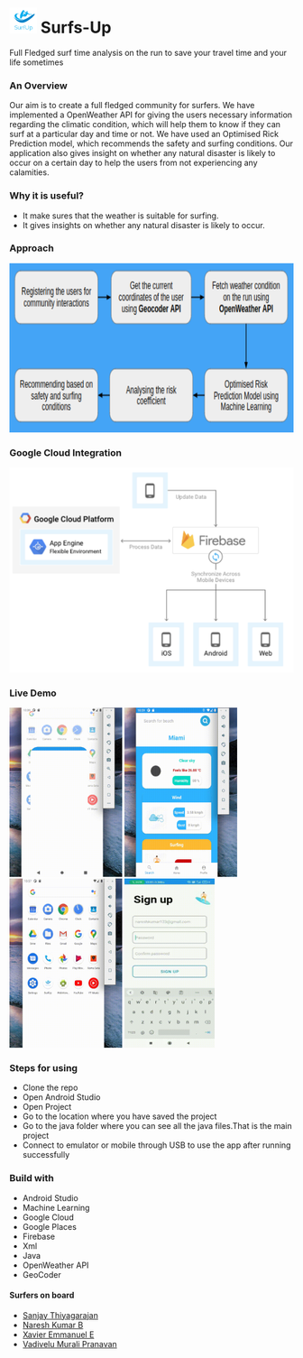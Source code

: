 # <img src = "https://github.com/TechieNK/Surfs-Up/blob/main/app/src/main/res/drawable/logo.png" height="45" weight="45"> Surfs-Up 

 Full Fledged surf time analysis on the run to save your travel time and your life sometimes


### An Overview 
<p> Our aim is to create a full fledged community for surfers. We have implemented a OpenWeather API for giving the users necessary information regarding the climatic condition, which will help them to know if they can surf at a particular day and time or not. We have used an Optimised Rick Prediction model, which recommends the safety and surfing conditions. Our application also gives insight on whether any natural disaster is likely to occur on a certain day to help the users from not experiencing any calamities.</p>

### Why it is useful?
<ul>
  <li> It make sures that the weather is suitable for surfing.</li>
  <li> It gives insights on whether any natural disaster is likely to occur.</li>
 </ul>
 
### Approach

<img src="https://github.com/TechieNK/Surfs-Up/blob/main/images/app1.png" height="300" width="800">

### Google Cloud Integration
 <center><img src="https://github.com/TechieNK/Surfs-Up/blob/main/images/gi.png"></center>
 
 ### Live Demo
 
 <img src="https://github.com/TechieNK/Surfs-Up/blob/main/images/3.gif" height="300" width="200">  <img src="https://github.com/TechieNK/Surfs-Up/blob/main/images/1.gif" height="300" width="200"> <img src="https://github.com/TechieNK/Surfs-Up/blob/main/images/2.gif" height="300" width="200"> <img src="https://github.com/TechieNK/Surfs-Up/blob/main/4.gif" height="300" width="160">
 
 ### Steps for using
 <ul>
 <li>Clone the repo</li>
 <li>Open Android Studio</li>
 <li>Open Project</li>
 <li>Go to the location where you have saved the project</li>
 <li>Go to the java folder where you can see all the java files.That is the main project</li>
 <li>Connect to emulator or mobile through USB to use the app after running successfully</li>
 </ul>
 
 ### Build with
 <ul>
 <li>Android Studio</li>
 <li>Machine Learning</li>
 <li>Google Cloud</li>
 <li>Google Places</li>
 <li>Firebase</li>
 <li>Xml</li>
 <li>Java</li>
 <li>OpenWeather API</li>
 <li>GeoCoder </li>
 </ul>
 
 #### Surfers on board
 
 * [Sanjay Thiyagarajan](https://github.com/sanjay-thiyagarajan)
 * [Naresh Kumar B](https://github.com/TechieNK)
 * [Xavier Emmanuel E](https://github.com/Xavier-Alfred)
 * [Vadivelu Murali Pranavan](https://github.com/Techipeeyon)
 
  
 
 
 
 


